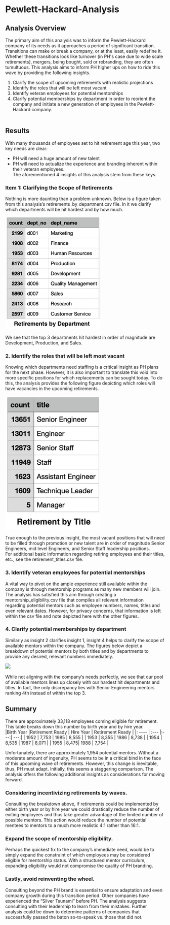 # Pewlett-Hackard-Analysis
## Analysis Overview ##
The primary aim of this analysis was to inform the Pewlett-Hackard company of its needs as it approaches a period of significant transition. Transitions can make or break a company, or at the least, easily redefine it. Whether these transitions look like turnover (in PH's case due to wide scale retirements), mergers, being bought, sold or rebranding, they are often tumultuous. This analysis aims to inform PH higher ups on how to ride this wave by providing the following insights.
1. Clarify the scope of upcoming retirements with realistic projections
2. Identify the roles that will be left most vacant
3. Identify veteran employees for potential mentorships 
4. Clarify potential memberships by department in order to reorient the company and initiate a new generation of employees in the Pewlett-Hackard company. <br /> <br />
## Results ##
With many thousands of employees set to hit retirement age this year, two key needs are clear: 
* PH will need a huge amount of new talent
* PH will need to actualize the experience and branding inherent within their veteran employees. <br />
The aforementioned 4 insights of this analysis stem from these keys. 

### Item 1: Clarifying the Scope of Retirements ###
Nothing is more daunting than a problem unknown. Below is a figure taken from this analysis’s retirements_by_department.csv file. In it we clarify which departments will be hit hardest and by how much. <br />
<p float="left">
  <img src="Data/retirements_by_department.png" width="300" />
</p> 
We see that the top 3 departments hit hardest in order of magnitude are Development, Production, and Sales.  

### 2. Identify the roles that will be left most vacant ###
Knowing which departments need staffing is a critical insight as PH plans for the next phase. However, it is also important to translate this void into more specific positions for which replacements can be sought today. To do this, the analysis provides the following figure depicting which roles will have vacancies in the upcoming retirements. <br />
<p float="left">
  <img src="Data/retirement_title.png" width="300" />
</p> 
True enough to the previous insight, the most vacant positions that will need to be filled through promotion or new talent are in order of magnitude Senior Engineers, mid level Engineers, and Senior Staff leadership positions. <br />
For additional basic information regarding retiring employees and their titles, etc., see the retirement_titles.csv file. 

### 3. Identify veteran employees for potential mentorships ###
A vital way to pivot on the ample experience still available within the company is through mentorship programs as many new members will join. The analysis has satisfied this aim through creating a mentorship_eligibility.csv file that compiles all relevant information regarding potential mentors such as employee numbers, names, titles and even relevant dates. However, for privacy concerns, that information is left within the csv file and note depicted here with the other figures. 

### 4. Clarify potential memberships by department ###
Similarly as insight 2 clarifies insight 1, insight 4 helps to clarify the scope of available mentors within the company. The figures below depict a breakdown of potential mentors by both titles and by departments to provide any desired, relevant numbers immediately. 
<p float="center">
  <img src="Data/mentorship_by_title.png” width="300" />
</p> 
While not aligning with the company’s needs perfectly, we see that our pool of available mentors lines up closely with our hardest hit departments and titles. In fact, the only discrepancy lies with Senior Engineering mentors ranking 4th instead of within the top 3.

## Summary ##
There are approximately 33,118 employees coming eligible for retirement. This table breaks down this number by birth year and by hire year. <br />
|Birth Year |Retirement Ready | Hire Year | Retirement Ready |
|: ---- | :--- |:---:|  ---:|
| 1952 | 7,753 | 1985 | 8,555 |
| 1953 | 8,355 | 1986 | 8,738 |
| 1954 | 8,535 | 1987 | 8,071 |
| 1955 | 8,475| 1988 | 7,754 |

Unfortunately, there are approximately 1,954 potential mentors. Without a moderate amount of ingenuity, PH seems to be in a critical bind in the face of this upcoming wave of retirements. However, this change is inevitable, thus, PH must adapt. 
Initially, this seems a staggering comparison. The analysis offers the following additional insights as considerations for moving forward.
### Considering incentivizing retirements by waves. ###
Consulting the breakdown above, if retirements could be implemented by either birth year or by hire year we could drastically reduce the number of exiting employees and thus take greater advantage of the limited number of possible mentors. This action would reduce the number of potential mentees to mentors to a much more realistic 4:1 rather than 16:1. 
### Expand the scope of mentorship eligibility. ###
Perhaps the quickest fix to the company’s immediate need, would be to simply expand the constraint of which employees may be considered eligible for mentorship status. With a structured mentor curriculum, expanding eligibility would not compromise the quality of PH branding. 
### Lastly, avoid reinventing the wheel. ###
Consulting beyond the PH brand is essential to ensure adaptation and even company growth during this transition period. Other companies have experienced the “Silver Tsunami” before PH. The analysis suggests consulting with their leadership to learn from their mistakes. Further analysis could be down to determine patterns of companies that successfully passed the baton so-to-speak vs. those that did not.
